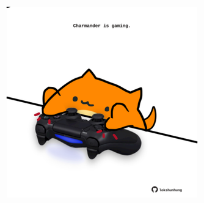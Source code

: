 <!-- built at 18/12/2021, 04:02:34 UTC -->
<p align="center">
  <img width="500" height="500" src="./ReadmeImage.svg">
</p>
